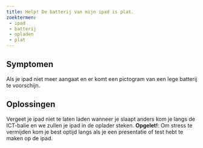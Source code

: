 ```yaml
---
title: Help! De batterij van mijn ipad is plat.
zoektermen:
 - ipad
 - batterij
 - opladen
 - plat
---
```


## Symptomen
Als je ipad niet meer aangaat en er komt een pictogram van een lege batterij te voorschijn.


## Oplossingen

Vergeet je ipad niet te laten laden wanneer je slaapt anders kom je langs de ICT-balie en we zullen je ipad in de oplader steken.
**Opgelet!**: Om stress te vermijden kom je best optijd langs als je een presentatie of test hebt te maken op de ipad.
